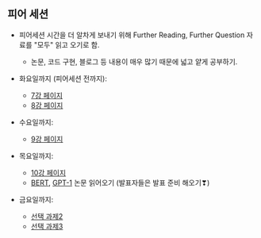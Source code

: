 ## 피어 세션

- 피어세션 시간을 더 알차게 보내기 위해 Further Reading, Further Question 자료를 "모두" 읽고 오기로 함.

  - 논문, 코드 구현, 블로그 등 내용이 매우 많기 때문에 넓고 얕게 공부하기.

- 화요일까지 (피어세션 전까지):

  - [7강 페이지](https://www.boostcourse.org/boostcampaitech2/lecture/1089693?isDesc=false)
  - [8강 페이지](https://www.boostcourse.org/boostcampaitech2/lecture/1089694/?isDesc=false)

- 수요일까지:

  - [9강 페이지](https://www.boostcourse.org/boostcampaitech2/lecture/1089695/?isDesc=false)

- 목요일까지:

  - [10강 페이지](https://www.boostcourse.org/boostcampaitech2/lecture/1089696/?isDesc=false)
  - [BERT](https://arxiv.org/abs/1810.04805), [GPT-1](https://s3-us-west-2.amazonaws.com/openai-assets/research-covers/language-unsupervised/language_understanding_paper.pdf) 논문 읽어오기 (발표자들은 발표 준비 해오기❣)

- 금요일까지:

  - [선택 과제2](https://www.boostcourse.org/boostcampaitech2/lecture/1110891?isDesc=false)
  - [선택 과제3](https://www.boostcourse.org/boostcampaitech2/lecture/1110897/?isDesc=false)
